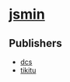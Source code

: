 # [jsmin](https://pypi.org/project/jsmin)



## Publishers
- [dcs](https://pypi.org/user/dcs)
- [tikitu](https://pypi.org/user/tikitu)

